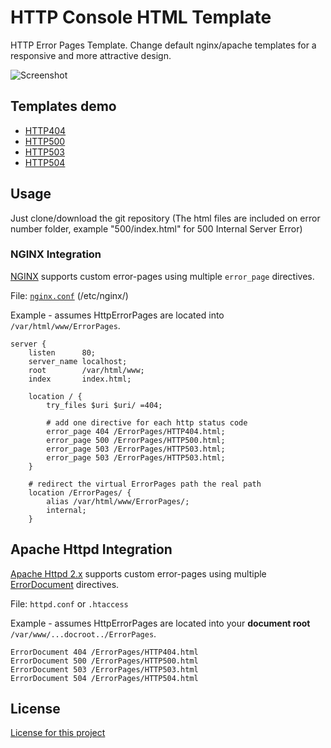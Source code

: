 # HTTP Console HTML Template #
HTTP Error Pages Template. Change default nginx/apache templates for a responsive and more attractive design.

![Screenshot](https://pecceg2.github.io/HTTP_Console_HTML_Template/readme-banner.png)

## Templates demo ##
* [HTTP404](https://pecceg2.github.io/HTTP_Console_HTML_Template/404/)
* [HTTP500](https://pecceg2.github.io/HTTP_Console_HTML_Template/500/)
* [HTTP503](https://pecceg2.github.io/HTTP_Console_HTML_Template/503/)
* [HTTP504](https://pecceg2.github.io/HTTP_Console_HTML_Template/504/)

## Usage ##
Just clone/download the git repository (The html files are included on error number folder, example "500/index.html" for 500 Internal Server Error)

### NGINX Integration ###

[NGINX](http://nginx.org/en/docs/http/ngx_http_core_module.html#error_page) supports custom error-pages using multiple `error_page` directives.

File: [`nginx.conf`](https://www.nginx.com/resources/wiki/start/topics/examples/full/) (/etc/nginx/)

Example - assumes HttpErrorPages are located into `/var/html/www/ErrorPages`.

```nginx
server {
    listen      80;
    server_name localhost;
    root        /var/html/www;
    index       index.html;
    
    location / {
        try_files $uri $uri/ =404;
        
        # add one directive for each http status code
        error_page 404 /ErrorPages/HTTP404.html;
        error_page 500 /ErrorPages/HTTP500.html;
        error_page 503 /ErrorPages/HTTP503.html;
		error_page 503 /ErrorPages/HTTP503.html;
    }

    # redirect the virtual ErrorPages path the real path
    location /ErrorPages/ {
        alias /var/html/www/ErrorPages/;
        internal;
    }
```

## Apache Httpd Integration ##
[Apache Httpd 2.x](http://httpd.apache.org/) supports custom error-pages using multiple [ErrorDocument](http://httpd.apache.org/docs/2.4/mod/core.html#errordocument) directives.

File: `httpd.conf` or `.htaccess`

Example - assumes HttpErrorPages are located into your **document root** `/var/www/...docroot../ErrorPages`.

```ApacheConf
ErrorDocument 404 /ErrorPages/HTTP404.html
ErrorDocument 500 /ErrorPages/HTTP500.html
ErrorDocument 503 /ErrorPages/HTTP503.html
ErrorDocument 504 /ErrorPages/HTTP504.html
```

## License ##
[License for this project](LICENSE.md)
